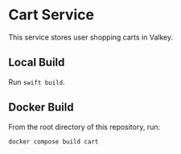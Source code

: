 # Cart Service

This service stores user shopping carts in Valkey.

## Local Build

Run `swift build`.

## Docker Build

From the root directory of this repository, run:

```sh
docker compose build cart
```
